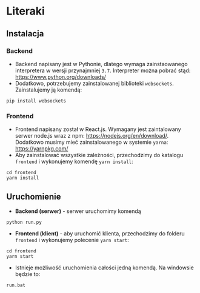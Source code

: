# Literaki

## Instalacja

### Backend

- Backend napisany jest w Pythonie, dlatego wymaga zainstaowanego interpretera w wersji przynajmniej `3.7`. Interpreter można pobrać stąd: https://www.python.org/downloads/
- Dodatkowo, potrzebujemy zainstalowanej biblioteki `websockets`. Zainstalujemy ją komendą:
```
pip install websockets
```

### Frontend
- Frontend napisany został w React.js. Wymagany jest zaintalowany serwer node.js wraz z npm: https://nodejs.org/en/download/. Dodatkowo musimy mieć zainstalowanego w systemie `yarna`: https://yarnpkg.com/
- Aby zainstalować wszystkie zależności, przechodzimy do katalogu `frontend` i wykonujemy komendę `yarn install`:
 
 ```
 cd frontend
 yarn install
 ```

## Uruchomienie
- **Backend (serwer)** - serwer uruchomimy komendą
```
python run.py 
```

- **Frontend (klient)** - aby uruchomić klienta, przechodzimy do folderu `frontend` i wykonujemy polecenie `yarn start`: 
```
cd frontend
yarn start
```

- Istnieje możliwość uruchomienia całości jedną komendą. Na windowsie będzie to:
```
run.bat
```
